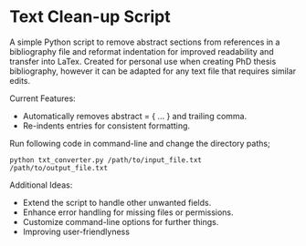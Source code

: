 # Text Clean-up Script

A simple Python script to remove abstract sections from references in a bibliography file and reformat indentation for improved readability and transfer into LaTex. Created for personal use when creating PhD thesis bibliography, however it can be adapted for any text file that requires similar edits. 

Current Features:

* Automatically removes abstract = { ... } and trailing comma. 
* Re-indents entries for consistent formatting.

Run following code in command-line and change the directory paths;

```
python txt_converter.py /path/to/input_file.txt /path/to/output_file.txt
```

Additional Ideas:

* Extend the script to handle other unwanted fields.
* Enhance error handling for missing files or permissions.
* Customize command-line options for further things. 
* Improving user-friendlyness

